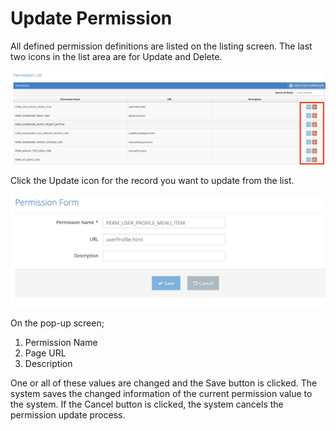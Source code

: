 # Update Permission

All defined permission definitions are listed on the listing screen. The last two icons in the list area are for Update and Delete.

![](../../../../.gitbook/assets/PermissionList-Update.png)

Click the Update icon for the record you want to update from the list.



![](../../../../.gitbook/assets/PermissionForm-Update.png)

On the pop-up screen;&#x20;

&#x20;

1. Permission Name&#x20;
2. Page URL &#x20;
3. Description&#x20;

&#x20;

One or all of these values are changed and the Save button is clicked. The system saves the changed information of the current permission value to the system. If the Cancel button is clicked, the system cancels the permission update process.&#x20;
